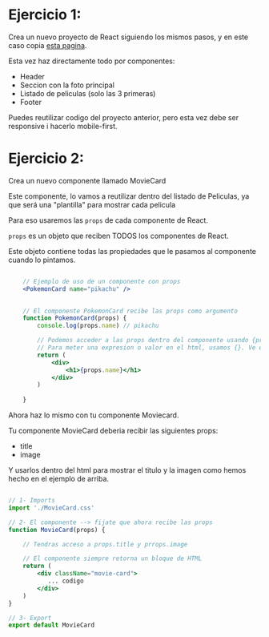
# Ejercicio 1:

Crea un nuevo proyecto de React siguiendo los mismos pasos, y en este caso copia [esta pagina](https://www.pixar.com/feature-films-launch).

Esta vez haz directamente todo por componentes:
- Header
- Seccion con la foto principal
- Listado de peliculas (solo las 3 primeras)
- Footer

Puedes reutilizar codigo del proyecto anterior, pero esta vez debe ser responsive i hacerlo mobile-first.

# Ejercicio 2:
Crea un nuevo componente llamado MovieCard

Este componente, lo vamos a reutilizar dentro del listado de Peliculas, ya que será una "plantilla" para mostrar cada pelicula

Para eso usaremos las `props` de cada componente de React.

`props` es un objeto que reciben TODOS los componentes de React.

Este objeto contiene todas las propiedades que le pasamos al componente cuando lo pintamos.

```jsx

    // Ejemplo de uso de un componente con props
    <PokemonCard name="pikachu" />

    
    // El componente PokemonCard recibe las props como argumento
    function PokemonCard(props) {
        console.log(props.name) // pikachu

        // Podemos acceder a las props dentro del componente usando {props.name} 
        // Para meter una expresion o valor en el html, usamos {}. Ve el ejemplo de abajo
        return (
            <div>
                <h1>{props.name}</h1> 
            </div>
        )
        
    }

```

Ahora haz lo mismo con tu componente Moviecard.

Tu componente MovieCard deberia recibir las siguientes props:
- title
- image

Y usarlos dentro del html para mostrar el titulo y la imagen como hemos hecho en el ejemplo de arriba.

```jsx

// 1- Imports
import './MovieCard.css'

// 2- El componente --> fijate que ahora recibe las props
function MovieCard(props) {

    // Tendras acceso a props.title y prrops.image

    // El componente siempre retorna un bloque de HTML
    return (
        <div className="movie-card">
           ... codigo
        </div>
    )
}

// 3- Export
export default MovieCard


```

